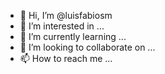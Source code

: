 - 👋 Hi, I’m @luisfabiosm
- 👀 I’m interested in ...
- 🌱 I’m currently learning ...
- 💞️ I’m looking to collaborate on ...
- 📫 How to reach me ...

<!---
luisfabiosm/luisfabiosm is a ✨ special ✨ repository because its `README.md` (this file) appears on your GitHub profile.
You can click the Preview link to take a look at your changes.
--->
